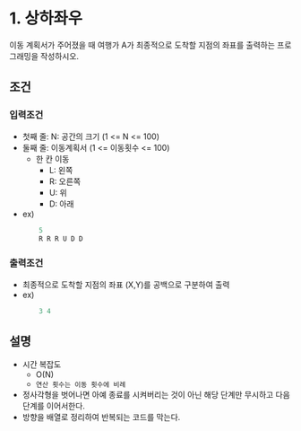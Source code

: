 # 1. 상하좌우
이동 계획서가 주어졌을 때 여행가 A가 최종적으로 도착할 지점의 좌표를 출력하는 프로그래밍을 작성하시오.

## 조건
### 입력조건
- 첫째 줄: N: 공간의 크기 (1 <= N <= 100)
- 둘째 줄: 이동계획서 (1 <= 이동횟수 <= 100)
  - 한 칸 이동
    - L: 왼쪽
    - R: 오른쪽
    - U: 위
    - D: 아래
- ex)
    ```java
        5
        R R R U D D
    ```

### 출력조건
- 최종적으로 도착할 지점의 좌표 (X,Y)를 공백으로 구분하여 출력
- ex)
    ```java
        3 4
    ```

## 설명
- 시간 복잡도
    - O(N)
    - `연산 횟수는 이동 횟수에 비례`
- 정사각형을 벗어나면 아예 종료를 시켜버리는 것이 아닌 해당 단계만 무시하고 다음 단계를 이어서한다.
- 방향을 배열로 정리하여 반복되는 코드를 막는다.